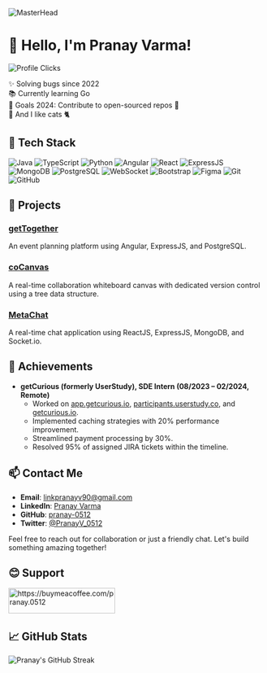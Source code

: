 ![MasterHead](https://media1.giphy.com/headers/GitHub/w8ZJLtJbmuph.gif)
# 👋 Hello, I'm Pranay Varma!

![Profile Clicks](https://komarev.com/ghpvc/?username=pranay-0512&color=red)

✨ Solving bugs since 2022  
📚 Currently learning Go  
🎯 Goals 2024: Contribute to open-sourced repos 🚀  
🎲 And I like cats 🐈

## 🔧 Tech Stack

![Java](https://img.shields.io/badge/Java-ED8B00?style=for-the-badge&logo=java&logoColor=white)
![TypeScript](https://img.shields.io/badge/TypeScript-007ACC?style=for-the-badge&logo=typescript&logoColor=white)
![Python](https://img.shields.io/badge/Python-3776AB?style=for-the-badge&logo=python&logoColor=white)
![Angular](https://img.shields.io/badge/Angular-DD0031?style=for-the-badge&logo=angular&logoColor=white)
![React](https://img.shields.io/badge/React-20232A?style=for-the-badge&logo=react&logoColor=61DAFB)
![ExpressJS](https://img.shields.io/badge/Express.js-404D59?style=for-the-badge)
![MongoDB](https://img.shields.io/badge/MongoDB-4EA94B?style=for-the-badge&logo=mongodb&logoColor=white)
![PostgreSQL](https://img.shields.io/badge/PostgreSQL-316192?style=for-the-badge&logo=postgresql&logoColor=white)
![WebSocket](https://img.shields.io/badge/WebSocket-010101?style=for-the-badge&logo=websocket&logoColor=white)
![Bootstrap](https://img.shields.io/badge/Bootstrap-563D7C?style=for-the-badge&logo=bootstrap&logoColor=white)
![Figma](https://img.shields.io/badge/Figma-F24E1E?style=for-the-badge&logo=figma&logoColor=white)
![Git](https://img.shields.io/badge/Git-F05032?style=for-the-badge&logo=git&logoColor=white)
![GitHub](https://img.shields.io/badge/GitHub-181717?style=for-the-badge&logo=github&logoColor=white)

## 🚀 Projects

### [getTogether](https://github.com/pranay-0512/getTogether)
An event planning platform using Angular, ExpressJS, and PostgreSQL.

### [coCanvas](https://cocanvas.netlify.app/)
A real-time collaboration whiteboard canvas with dedicated version control using a tree data structure.

### [MetaChat](https://meta-chatapp.netlify.app/login)
A real-time chat application using ReactJS, ExpressJS, MongoDB, and Socket.io.

## 🌟 Achievements

- **getCurious (formerly UserStudy), SDE Intern (08/2023 – 02/2024, Remote)**
  - Worked on [app.getcurious.io](http://app.getcurious.io), [participants.userstudy.co](https://participants.userstudy.co), and [getcurious.io](http://getcurious.io).
  - Implemented caching strategies with 20% performance improvement.
  - Streamlined payment processing by 30%.
  - Resolved 95% of assigned JIRA tickets within the timeline.


## 📫 Contact Me

- **Email**: linkpranayv90@gmail.com
- **LinkedIn**: [Pranay Varma](https://www.linkedin.com/in/pranay-varma-5671b0207/)
- **GitHub**: [pranay-0512](https://github.com/pranay-0512)
- **Twitter**: [@PranayV_0512](https://twitter.com/PranayV_0512)
  

Feel free to reach out for collaboration or just a friendly chat. Let's build something amazing together!


## 😊 Support 
<p><a href="https://buymeacoffee.com/pranay.0512"> <img align="left" src="https://cdn.buymeacoffee.com/buttons/v2/default-yellow.png" height="50" width="210" alt="https://buymeacoffee.com/pranay.0512" /></a></p><br><br><br>


## 📈 GitHub Stats

![Pranay's GitHub Streak](https://github-readme-streak-stats.herokuapp.com/?user=pranay-0512&theme=dark)



